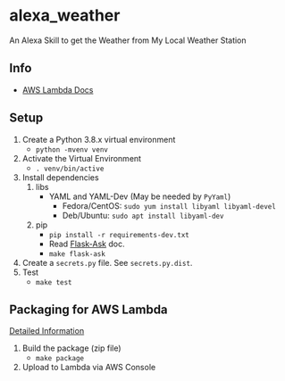 # alexa_weather
An Alexa Skill to get the Weather from My Local Weather Station

## Info
* [AWS Lambda Docs](https://docs.aws.amazon.com/lambda/index.html)

## Setup
1. Create a Python 3.8.x virtual environment
    - `python -mvenv venv`
1. Activate the Virtual Environment
    - `. venv/bin/active`
2. Install dependencies
    1. libs
        * YAML and YAML-Dev (May be needed by `PyYaml`)
            - Fedora/CentOS: `sudo yum install libyaml libyaml-devel`
            - Deb/Ubuntu: `sudo apt install libyaml-dev`
    2. pip
        * `pip install -r requirements-dev.txt`
        * Read [Flask-Ask](./doc/flask-ask.md) doc.
        * `make flask-ask`
1. Create a `secrets.py` file. See `secrets.py.dist`.
2. Test
    - `make test`

## Packaging for AWS Lambda
[Detailed Information](https://docs.aws.amazon.com/lambda/latest/dg/lambda-python-how-to-create-deployment-package.html)

1. Build the package (zip file)
    - `make package`
2. Upload to Lambda via AWS Console
